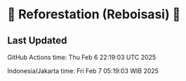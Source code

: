 
# 🌳 Reforestation (Reboisasi) 🌲

## Last Updated

GitHub Actions time: Thu Feb  6 22:19:03 UTC 2025

Indonesia/Jakarta time: Fri Feb  7 05:19:03 WIB 2025
